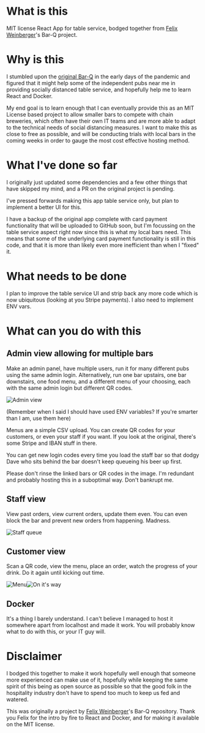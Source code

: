 # What is this
MIT license React App for table service, bodged together from [Felix Weinberger](https://github.com/felixweinberger)'s Bar-Q project.

# Why is this
I stumbled upon the [original Bar-Q](https://github.com/felixweinberger/barq-server) in the early days of the pandemic and figured that it might help some of the independent pubs near me in providing socially distanced table service, and hopefully help me to learn React and Docker. 

My end goal is to learn enough that I can eventually provide this as an MIT License based project to allow smaller bars to compete with chain breweries, which often have their own IT teams and are more able to adapt to the technical needs of social distancing measures. I want to make this as close to free as possible, and will be conducting trials with local bars in the coming weeks in order to gauge the most cost effective hosting method.

# What I've done so far
I originally just updated some dependencies and a few other things that have skipped my mind, and a PR on the original project is pending.

I've pressed forwards making this app table service only, but plan to implement a better UI for this. 

I have a backup of the original app complete with card payment functionality that will be uploaded to GitHub soon, but I'm focussing on the table service aspect right now since this is what my local bars need. This means that some of the underlying card payment functionality is still in this code, and that it is more than likely even more inefficient than when I "fixed" it.

# What needs to be done

I plan to improve the table service UI and strip back any more code which is now ubiquitous (looking at you Stripe payments). I also need to implement ENV vars.

# What can you do with this

## Admin view allowing for multiple bars

Make an admin panel, have multiple users, run it for many different pubs using the same admin login. Alternatively, run one bar upstairs, one bar downstairs, one food menu, and a different menu of your choosing, each with the same admin login but different QR codes.

![Admin view](/chrome_DsPMtqMMXQ.png)

(Remember when I said I should have used ENV variables? If you're smarter than I am, use them here)

Menus are a simple CSV upload. You can create QR codes for your customers, or even your staff if you want. If you look at the original, there's some Stripe and IBAN stuff in there.

You can get new login codes every time you load the staff bar so that dodgy Dave who sits behind the bar doesn't keep queueing his beer up first.

Please don't rinse the linked bars or QR codes in the image. I'm redundant and probably hosting this in a suboptimal way. Don't bankrupt me.

## Staff view

View past orders, view current orders, update them even. You can even block the bar and prevent new orders from happening. Madness.

![Staff queue](chrome_v59ZqUHk9v.png)

## Customer view

Scan a QR code, view the menu, place an order, watch the progress of your drink. Do it again until kicking out time.

![Menu](chrome_RX9MCZl0IF.png)![On it's way](chrome_fUSBqE67El.png)

## Docker

It's a thing I barely understand. I can't believe I managed to host it somewhere apart from localhost and made it work. You will probably know what to do with this, or your IT guy will.

# Disclaimer
I bodged this together to make it work hopefully well enough that someone more experienced can make use of it, hopefully while keeping the same spirit of this being as open source as possible so that the good folk in the hospitality industry don't have to spend too much to keep us fed and watered.

This was originally a project by [Felix Weinberger](https://github.com/felixweinberger)'s Bar-Q repository. Thank you Felix for the intro by fire to React and Docker, and for making it available on the MIT license.
